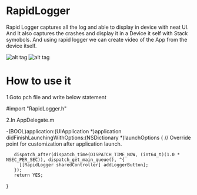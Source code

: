 # RapidLogger
Rapid Logger captures all the log and able to display in device with neat UI.
And It also captures the crashes and display it in a Device it self with Stack symobols.
And using rapid logger we can create video of the App from the device itself.

![alt tag](https://github.com/krishna706/RapidLogger/blob/master/1.png)
![alt tag](https://github.com/krishna706/RapidLogger/blob/master/2.png)



# How to use it

1.Goto pch file and write below statement

  #import "RapidLogger.h"
  
2.In AppDelegate.m 

   -(BOOL)application:(UIApplication *)application didFinishLaunchingWithOptions:(NSDictionary *)launchOptions {
       // Override point for customization after application launch.
    
       dispatch_after(dispatch_time(DISPATCH_TIME_NOW, (int64_t)(1.0 * NSEC_PER_SEC)), dispatch_get_main_queue(), ^{
         [[RapidLogger sharedController] addLoggerButton];
       });
       return YES;
   }



